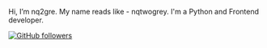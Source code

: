 Hi, I’m nq2gre. My name reads like - nqtwogrey. I'm a Python and Frontend developer.


[![GitHub followers](https://img.shields.io/github/followers/notnq2gre?style=social)](https://github.com/notnq2gre)
